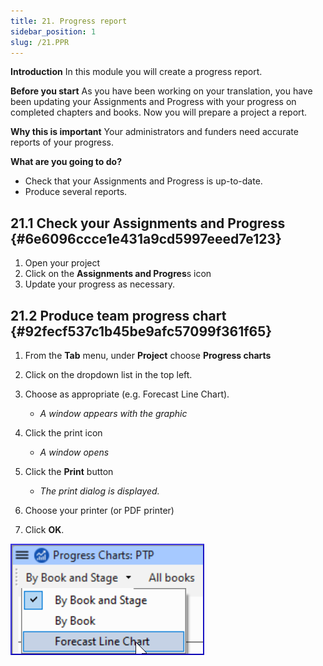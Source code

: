 ```yaml
---
title: 21. Progress report
sidebar_position: 1
slug: /21.PPR
---
```




**Introduction**
In this module you will create a progress report.


**Before you start**
As you have been working on your translation, you have been updating your Assignments and Progress with your progress on completed chapters and books. Now you will prepare a project a report.


**Why this is important**
Your administrators and funders need accurate reports of your progress.


**What are you going to do?**

- Check that your Assignments and Progress is up-to-date.
- Produce several reports.

## 21.1 Check your Assignments and Progress {#6e6096ccce1e431a9cd5997eeed7e123}

1. Open your project
2. Click on the **Assignments and Progres**s icon
3. Update your progress as necessary.

## 21.2 Produce team progress chart {#92fecf537c1b45be9afc57099f361f65}


<div class='notion-row'>
<div class='notion-column' style={{width: 'calc((100% - (min(32px, 4vw) * 1)) * 0.5)'}}>

1. From the **Tab** menu, under **Project** choose **Progress charts**

2. Click on the dropdown list in the top left.

3. Choose as appropriate (e.g. Forecast Line Chart).
	- _A window appears with the graphic_

4. Click the print icon
	- _A window opens_

5. Click the **Print** button
	- _The print dialog is displayed._

6. Choose your printer (or PDF printer)

7. Click **OK**.


</div><div className='notion-spacer'></div>

<div class='notion-column' style={{width: 'calc((100% - (min(32px, 4vw) * 1)) * 0.5)'}}>


![](./277798433.png)


</div><div className='notion-spacer'></div>
</div>

